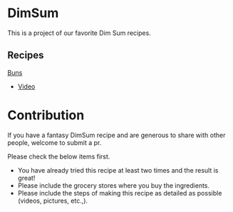 # DimSum
This is a project of our favorite Dim Sum recipes.

## Recipes

[Buns](./Buns/recipe.md)
* [Video](https://www.bilibili.com/video/BV1zC4y1A7LQ/?spm_id_from=333.999.0.0&vd_source=4838898a071fbf1c0e1abc180bd96552)

# Contribution
If you have a fantasy DimSum recipe and are generous to share with other people,
welcome to submit a pr.

Please check the below items first.
* You have already tried this recipe at least two times and the result is great!
* Please include the grocery stores where you buy the ingredients.
* Please include the steps of making this recipe as detailed as possible (videos, pictures, etc.,).
